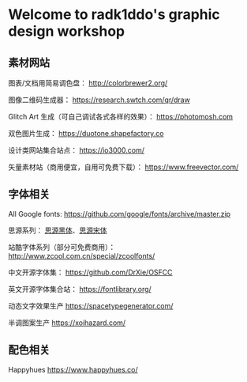 # Welcome to radk1ddo's graphic design workshop

## 素材网站

图表/文档用简易调色盘：
http://colorbrewer2.org/

图像二维码生成器：
https://research.swtch.com/qr/draw

Glitch Art 生成（可自己调试各式各样的效果）：
https://photomosh.com

双色图片生成：
https://duotone.shapefactory.co

设计类网站集合站点：
https://io3000.com/

矢量素材站（商用便宜，自用可免费下载）：
https://www.freevector.com/

## 字体相关

All Google fonts:
https://github.com/google/fonts/archive/master.zip

思源系列：
[思源黑体](https://github.com/adobe-fonts/source-han-sans/tree/release)、[思源宋体](https://github.com/adobe-fonts/source-han-serif/tree/release)

站酷字体系列（部分可免费商用）：
http://www.zcool.com.cn/special/zcoolfonts/

中文开源字体集：
https://github.com/DrXie/OSFCC

英文开源字体集合站：
https://fontlibrary.org/

动态文字效果生产
https://spacetypegenerator.com/

半调图案生产
https://xoihazard.com/

## 配色相关
Happyhues
https://www.happyhues.co/
